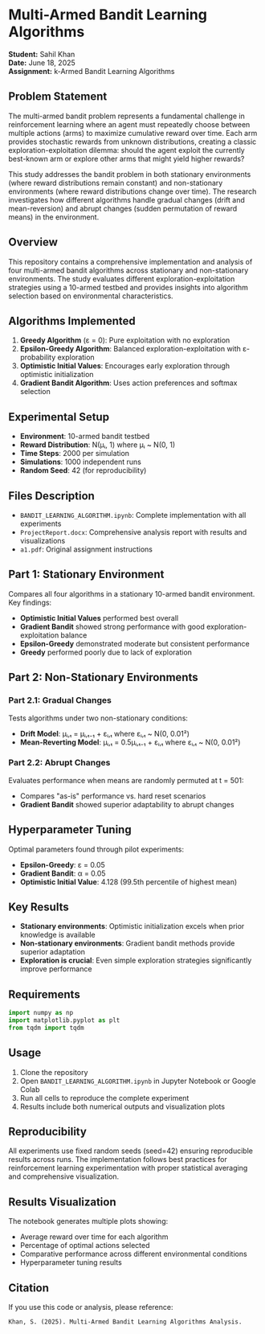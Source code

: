 # Multi-Armed Bandit Learning Algorithms

**Student:** Sahil Khan  
**Date:** June 18, 2025  
**Assignment:** k-Armed Bandit Learning Algorithms

## Problem Statement

The multi-armed bandit problem represents a fundamental challenge in reinforcement learning where an agent must repeatedly choose between multiple actions (arms) to maximize cumulative reward over time. Each arm provides stochastic rewards from unknown distributions, creating a classic exploration-exploitation dilemma: should the agent exploit the currently best-known arm or explore other arms that might yield higher rewards?

This study addresses the bandit problem in both stationary environments (where reward distributions remain constant) and non-stationary environments (where reward distributions change over time). The research investigates how different algorithms handle gradual changes (drift and mean-reversion) and abrupt changes (sudden permutation of reward means) in the environment.

## Overview

This repository contains a comprehensive implementation and analysis of four multi-armed bandit algorithms across stationary and non-stationary environments. The study evaluates different exploration-exploitation strategies using a 10-armed testbed and provides insights into algorithm selection based on environmental characteristics.

## Algorithms Implemented

1. **Greedy Algorithm** (ε = 0): Pure exploitation with no exploration
2. **Epsilon-Greedy Algorithm**: Balanced exploration-exploitation with ε-probability exploration
3. **Optimistic Initial Values**: Encourages early exploration through optimistic initialization
4. **Gradient Bandit Algorithm**: Uses action preferences and softmax selection

## Experimental Setup

- **Environment**: 10-armed bandit testbed
- **Reward Distribution**: N(μᵢ, 1) where μᵢ ~ N(0, 1)
- **Time Steps**: 2000 per simulation
- **Simulations**: 1000 independent runs
- **Random Seed**: 42 (for reproducibility)

## Files Description

- `BANDIT_LEARNING_ALGORITHM.ipynb`: Complete implementation with all experiments
- `ProjectReport.docx`: Comprehensive analysis report with results and visualizations
- `a1.pdf`: Original assignment instructions

## Part 1: Stationary Environment

Compares all four algorithms in a stationary 10-armed bandit environment. Key findings:
- **Optimistic Initial Values** performed best overall
- **Gradient Bandit** showed strong performance with good exploration-exploitation balance
- **Epsilon-Greedy** demonstrated moderate but consistent performance
- **Greedy** performed poorly due to lack of exploration

## Part 2: Non-Stationary Environments

### Part 2.1: Gradual Changes
Tests algorithms under two non-stationary conditions:
- **Drift Model**: μᵢ,ₜ = μᵢ,ₜ₋₁ + εᵢ,ₜ where εᵢ,ₜ ~ N(0, 0.01²)
- **Mean-Reverting Model**: μᵢ,ₜ = 0.5μᵢ,ₜ₋₁ + εᵢ,ₜ where εᵢ,ₜ ~ N(0, 0.01²)

### Part 2.2: Abrupt Changes
Evaluates performance when means are randomly permuted at t = 501:
- Compares "as-is" performance vs. hard reset scenarios
- **Gradient Bandit** showed superior adaptability to abrupt changes

## Hyperparameter Tuning

Optimal parameters found through pilot experiments:
- **Epsilon-Greedy**: ε = 0.05
- **Gradient Bandit**: α = 0.05
- **Optimistic Initial Value**: 4.128 (99.5th percentile of highest mean)

## Key Results

- **Stationary environments**: Optimistic initialization excels when prior knowledge is available
- **Non-stationary environments**: Gradient bandit methods provide superior adaptation
- **Exploration is crucial**: Even simple exploration strategies significantly improve performance

## Requirements

```python
import numpy as np
import matplotlib.pyplot as plt
from tqdm import tqdm
```

## Usage

1. Clone the repository
2. Open `BANDIT_LEARNING_ALGORITHM.ipynb` in Jupyter Notebook or Google Colab
3. Run all cells to reproduce the complete experiment
4. Results include both numerical outputs and visualization plots

## Reproducibility

All experiments use fixed random seeds (seed=42) ensuring reproducible results across runs. The implementation follows best practices for reinforcement learning experimentation with proper statistical averaging and comprehensive visualization.

## Results Visualization

The notebook generates multiple plots showing:
- Average reward over time for each algorithm
- Percentage of optimal actions selected
- Comparative performance across different environmental conditions
- Hyperparameter tuning results

## Citation

If you use this code or analysis, please reference:
```
Khan, S. (2025). Multi-Armed Bandit Learning Algorithms Analysis. 
```
